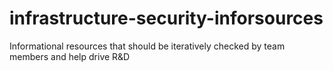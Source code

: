 # infrastructure-security-inforsources
Informational resources that should be iteratively checked by team members and help drive R&amp;D
